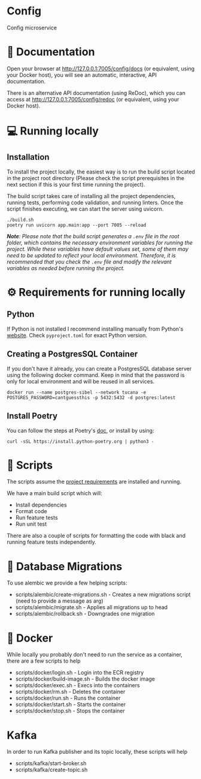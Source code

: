 # Config

Config microservice

# 📔 Documentation

Open your browser at http://127.0.0.1:7005/config/docs (or equivalent, using your Docker host), you will see an automatic, interactive, API documentation.

There is an alternative API documentation (using ReDoc), which you can access at http://127.0.0.1:7005/config/redoc (or equivalent, using your Docker host).

# 💻 Running locally

## Installation

To install the project locally, the easiest way is to run the build script located in the project root directory
(Please check the script prerequisites in the next section if this is your first time running the project).

The build script takes care of installing all the project dependencies, running tests, performing code validation,
and running linters. Once the script finishes executing, we can start the server using uvicorn.

```shell
./build.sh
poetry run uvicorn app.main:app --port 7005 --reload
```

_**Note**: Please note that the build script generates a `.env` file in the root folder, which contains the necessary environment
variables for running the project. While these variables have default values set, some of them may need to be updated to
reflect your local environment. Therefore, it is recommended that you check the `.env` file and modify the relevant
variables as needed before running the project._

# ⚙️ Requirements for running locally

## Python

If Python is not installed I recommend installing manually from Python's [website](https://www.python.org/downloads/).
Check `pyproject.toml` for exact Python version.

## Creating a PostgresSQL Container

If you don't have it already, you can create a PostgresSQL database server using the following docker command.
Keep in mind that the password is only for local environment and will be reused in all services.

```shell
docker run --name postgres-sibel --network tucana -e POSTGRES_PASSWORD=cantguessthis -p 5432:5432 -d postgres:latest
```

## Install Poetry

You can follow the steps at Poetry's [doc](https://python-poetry.org/docs/), or install by using:

```shell
curl -sSL https://install.python-poetry.org | python3 -
```

# 🧰 Scripts

The scripts assume the [project requirements](#requirements-for-running-locally) are installed and running.

We have a main build script which will:

- Install dependencies
- Format code
- Run feature tests
- Run unit test

There are also a couple of scripts for formatting the code with black and running feature tests independently.

# 📇 Database Migrations

To use alembic we provide a few helping scripts:

- scripts/alembic/create-migrations.sh - Creates a new migrations script (need to provide a message as arg)
- scripts/alembic/migrate.sh - Applies all migrations up to head
- scripts/alembic/rollback.sh - Downgrades one migration

# 🐳 Docker

While locally you probably don't need to run the service as a container, there are a few scripts to help

- scripts/docker/login.sh - Login into the ECR registry
- scripts/docker/build-image.sh - Builds the docker image
- scripts/docker/exec.sh - Execs into the containers
- scripts/docker/rm.sh - Deletes the container
- scripts/docker/run.sh - Runs the container
- scripts/docker/start.sh - Starts the container
- scripts/docker/stop.sh - Stops the container

# Kafka

In order to run Kafka publisher and its topic locally, these scripts will help

- scripts/kafka/start-broker.sh
- scripts/kafka/create-topic.sh
